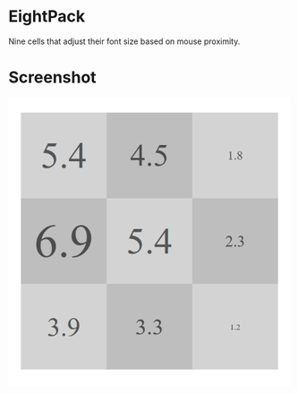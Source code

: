 # EightPack

Nine cells that adjust their font size based on mouse proximity.

# Screenshot

![](./screenshot.png)
